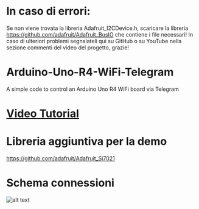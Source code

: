 # In caso di errori:
Se non viene trovata la libreria Adafruit_I2CDevice.h, scaricare la libreria https://github.com/adafruit/Adafruit_BusIO che contiene i file necessari!
In caso di ulteriori problemi segnalateli qui su GitHub o su YouTube nella sezione commenti del video del progetto, grazie!


# Arduino-Uno-R4-WiFi-Telegram
A simple code to control an Arduino Uno R4 WiFi board via Telegram

# [Video Tutorial](https://youtu.be/URIxiy2y3ac)

# Libreria aggiuntiva per la demo
https://github.com/adafruit/Adafruit_Si7021

# Schema connessioni
![alt text](https://github.com/Dario-Ciceri/Arduino-Uno-R4-WiFi-Telegram/blob/main/Schema%20connessioni.png)
